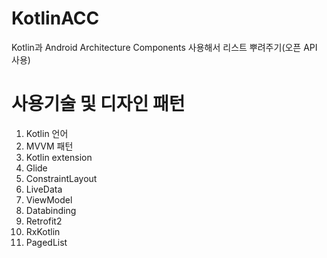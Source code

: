# KotlinACC

Kotlin과 Android Architecture Components 사용해서 리스트 뿌려주기(오픈 API 사용)

# 사용기술 및 디자인 패턴

  1. Kotlin 언어
  2. MVVM 패턴 
  3. Kotlin extension
  4. Glide
  4. ConstraintLayout
  5. LiveData
  6. ViewModel
  7. Databinding
  8. Retrofit2
  9. RxKotlin
 10. PagedList

